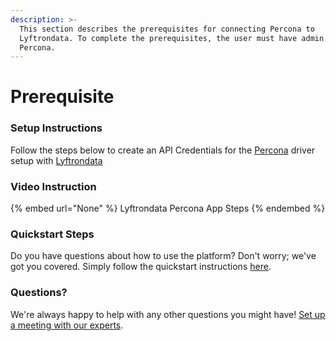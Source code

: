 ```yaml
---
description: >-
  This section describes the prerequisites for connecting Percona to
  Lyftrondata. To complete the prerequisites, the user must have admin access to
  Percona.
---
```


# Prerequisite

<mark style="color:blue;"></mark>

### Setup Instructions

Follow the steps below to create an API Credentials for the [Percona](None) driver setup with [Lyftrondata](https://www.lyftrondata.com)

### Video Instruction

{% embed url="None" %}
Lyftrondata Percona App Steps
{% endembed %}

### Quickstart Steps

Do you have questions about how to use the platform? Don't worry; we've got you covered. Simply follow the quickstart instructions [here](README.md).

### Questions? <a href="#questions" id="questions"></a>

We're always happy to help with any other questions you might have! [Set up a meeting with our experts](https://www.lyftrondata.com/book-a-meeting/).


